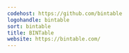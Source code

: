 ```yaml
---
codehost: https://github.com/bintable
logohandle: bintable
sort: bintable
title: BINTable
website: https://bintable.com/
---
```

